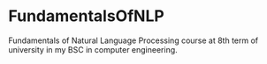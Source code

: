 # FundamentalsOfNLP
Fundamentals of Natural Language Processing course at 8th term of university in my BSC in computer engineering. 
